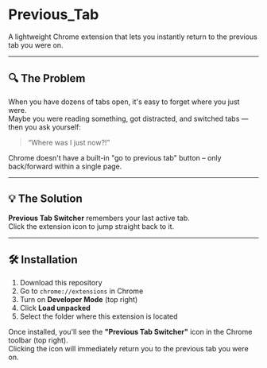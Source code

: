 # Previous_Tab
A lightweight Chrome extension that lets you instantly return to the previous tab you were on.  

---
## 🔍 The Problem

When you have dozens of tabs open, it's easy to forget where you just were.  
Maybe you were reading something, got distracted, and switched tabs — then you ask yourself:

> “Where was I just now?!”

Chrome doesn't have a built-in "go to previous tab" button – only back/forward within a single page.

---

## 💡 The Solution
**Previous Tab Switcher** remembers your last active tab.  
Click the extension icon to jump straight back to it.  

---

## 🛠️ Installation

1. Download this repository
2. Go to `chrome://extensions` in Chrome
3. Turn on **Developer Mode** (top right)
4. Click **Load unpacked**
5. Select the folder where this extension is located

Once installed, you'll see the **"Previous Tab Switcher"** icon in the Chrome toolbar (top right).  
Clicking the icon will immediately return you to the previous tab you were on.


